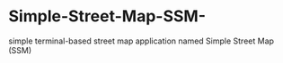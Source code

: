 # Simple-Street-Map-SSM-
simple terminal-based street map application named Simple Street Map (SSM)
